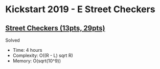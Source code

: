 # Kickstart 2019 - E Street Checkers

## [Street Checkers (13pts, 29pts)](https://codingcompetitions.withgoogle.com/kickstart/round/0000000000050edb/00000000001707b9)

Solved

* Time: 4 hours
* Complexity: O((R - L) sqrt R)
* Memory: O(sqrt(10^9))
